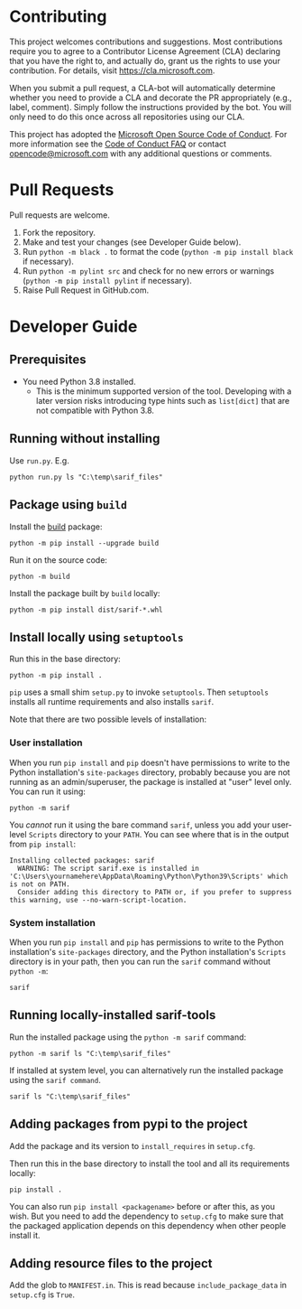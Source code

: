 # Contributing

This project welcomes contributions and suggestions. Most contributions require you to
agree to a Contributor License Agreement (CLA) declaring that you have the right to,
and actually do, grant us the rights to use your contribution. For details, visit
https://cla.microsoft.com.

When you submit a pull request, a CLA-bot will automatically determine whether you need
to provide a CLA and decorate the PR appropriately (e.g., label, comment). Simply follow the
instructions provided by the bot. You will only need to do this once across all repositories using our CLA.

This project has adopted the [Microsoft Open Source Code of Conduct](https://opensource.microsoft.com/codeofconduct/).
For more information see the [Code of Conduct FAQ](https://opensource.microsoft.com/codeofconduct/faq/)
or contact [opencode@microsoft.com](mailto:opencode@microsoft.com) with any additional questions or comments.

# Pull Requests

Pull requests are welcome.
1. Fork the repository.
2. Make and test your changes (see Developer Guide below).
3. Run `python -m black .` to format the code (`python -m pip install black` if necessary).
4. Run `python -m pylint src` and check for no new errors or warnings (`python -m pip install pylint` if necessary).
5. Raise Pull Request in GitHub.com.

# Developer Guide

## Prerequisites

- You need Python 3.8 installed.
  - This is the minimum supported version of the tool.  Developing with a later version risks introducing type hints such as `list[dict]` that are not compatible with Python 3.8.

## Running without installing

Use `run.py`.  E.g.
```
python run.py ls "C:\temp\sarif_files"
```

## Package using `build`

Install the [build](https://pypi.org/project/build/) package:
```
python -m pip install --upgrade build
```

Run it on the source code:
```
python -m build
```

Install the package built by `build` locally:
```
python -m pip install dist/sarif-*.whl
```

## Install locally using `setuptools`

Run this in the base directory:
```
python -m pip install .
```
`pip` uses a small shim `setup.py` to invoke `setuptools`.  Then `setuptools` installs all runtime requirements and also installs `sarif`.

Note that there are two possible levels of installation:

### User installation
When you run `pip install` and `pip` doesn't have permissions to write to the Python installation's `site-packages` directory, probably because you are not running as an admin/superuser, the package is installed at "user" level only.  You can run it using:
```
python -m sarif
```
You *cannot* run it using the bare command `sarif`, unless you add your user-level `Scripts` directory to your `PATH`.  You can see where that is in the output from `pip install`:
```
Installing collected packages: sarif
  WARNING: The script sarif.exe is installed in 'C:\Users\yournamehere\AppData\Roaming\Python\Python39\Scripts' which is not on PATH.
  Consider adding this directory to PATH or, if you prefer to suppress this warning, use --no-warn-script-location.
```

### System installation
When you run `pip install` and `pip` has permissions to write to the Python installation's `site-packages` directory, and the Python installation's `Scripts` directory is in your path, then you can run the `sarif` command without `python -m`:
```
sarif
```

## Running locally-installed sarif-tools

Run the installed package using the `python -m sarif` command:
```
python -m sarif ls "C:\temp\sarif_files"
```
If installed at system level, you can alternatively run the installed package using the `sarif command`.
```
sarif ls "C:\temp\sarif_files"
```

## Adding packages from pypi to the project

Add the package and its version to `install_requires` in `setup.cfg`.

Then run this in the base directory to install the tool and all its requirements locally:
```
pip install .
```

You can also run `pip install <packagename>` before or after this, as you wish.  But you need to add the dependency to `setup.cfg` to make sure that the packaged application depends on this dependency when other people install it.

## Adding resource files to the project

Add the glob to `MANIFEST.in`.  This is read because `include_package_data` in `setup.cfg` is `True`.
